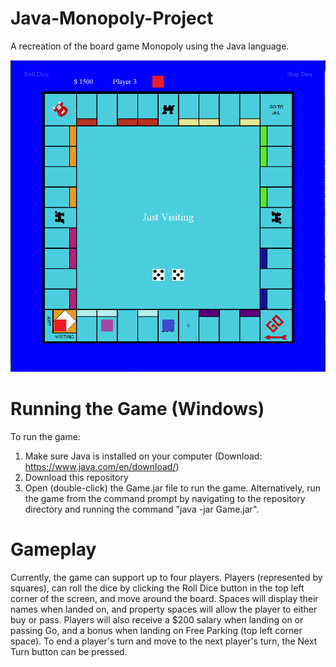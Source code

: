 # Java-Monopoly-Project
A recreation of the board game Monopoly using the Java language.

![Screenshot](https://github.com/jackloague1/Java-Monopoly-Project/blob/main/game-screenshot.PNG)

# Running the Game (Windows)
To run the game:
1) Make sure Java is installed on your computer (Download: https://www.java.com/en/download/)
2) Download this repository
3) Open (double-click) the Game.jar file to run the game. Alternatively, run the game from the command prompt by navigating to the repository directory and running the command "java -jar Game.jar".

# Gameplay
Currently, the game can support up to four players. Players (represented by squares), can roll the dice by clicking the Roll Dice button in the top left corner of the screen, and move around the board. Spaces will display their names when landed on, and property spaces will allow the player to either buy or pass. Players will also receive a $200 salary when landing on or passing Go, and a bonus when landing on Free Parking (top left corner space). To end a player's turn and move to the next player's turn, the Next Turn button can be pressed.
